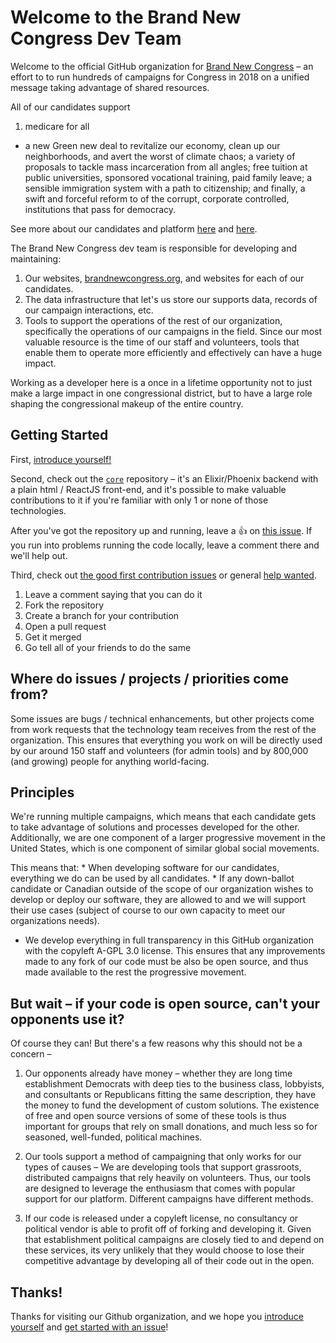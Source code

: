 # Welcome to the Brand New Congress Dev Team

Welcome to the official GitHub organization for [Brand New Congress](http://brandnewcongress.org/)
– an effort to to run hundreds of campaigns for Congress in 2018 on a unified message
taking advantage of shared resources.

All of our candidates support
1. medicare for all
* a new Green new deal to revitalize
our economy, clean up our neighborhoods, and avert the worst of climate chaos; a variety
of proposals to tackle mass incarceration from all angles; free tuition at public
universities, sponsored vocational training, paid family leave; a sensible immigration
system with a path to citizenship; and finally, a swift and forceful reform to
of the corrupt, corporate controlled, institutions that pass for democracy.

See more about our candidates and platform [here](https://brandnewcongress.org/candidates)
and [here](https://brandnewcongress.org/platform).

The Brand New Congress dev team is responsible for developing and maintaining:
1. Our websites, [brandnewcongress.org](http://brandnewcongress.org/), and websites for each of our candidates.
1. The data infrastructure that let's us store our supports data, records of our campaign interactions, etc.
1. Tools to support the operations of the rest of our organization, specifically the operations of our campaigns
    in the field. Since our most valuable resource is the time of our staff and volunteers,
    tools that enable them to operate more efficiently and effectively can have a huge impact.

Working as a developer here is a once in a lifetime opportunity not to just make
a large impact in one congressional district, but to have a large role shaping
the congressional makeup of the entire country.

## Getting Started

First, [introduce yourself!](https://github.com/BrandNewCongress/welcome/issues/45)

Second, check out the [`core`](https://github.com/BrandnewCongress/core) repository –
it's an Elixir/Phoenix backend with a plain html / ReactJS front-end, and it's possible
to make valuable contributions to it if you're familiar with only 1 or none of those
technologies.

After you've got the repository up and running, leave a 👍 on [this issue](https://github.com/BrandNewCongress/core/issues/28).
If you run into problems running the code locally, leave a comment there and we'll help out.

Third, check out [the good first contribution issues](https://github.com/BrandNewCongress/core/issues?q=is%3Aissue+is%3Aopen+label%3A"good+first+contribution")
or general [help wanted](https://github.com/BrandNewCongress/core/issues?q=is%3Aissue+is%3Aopen+label%3A"help+wanted").

1. Leave a comment saying that you can do it
1. Fork the repository
1. Create a branch for your contribution
1. Open a pull request
1. Get it merged
1. Go tell all of your friends to do the same

## Where do issues / projects / priorities come from?

Some issues are bugs / technical enhancements, but other projects come from work
requests that the technology team receives from the rest of the organization. This
ensures that everything you work on will be directly used by our around 150
staff and volunteers (for admin tools) and by 800,000 (and growing) people
for anything world-facing.

## Principles

We're running multiple campaigns, which means that each candidate gets to take
advantage of solutions and processes developed for the other. Additionally, we are
one component of a larger progressive movement in the United States, which is one
component of similar global social movements.

This means that:
 * When developing software for our candidates, everything we do can be used by all candidates.
 * If any down-ballot candidate or Canadian outside of the scope of our organization wishes
    to develop or deploy our software, they are allowed to and we will support their
    use cases (subject of course to our own capacity to meet our organizations needs).
 * We develop everything in full transparency in this GitHub organization
    with the copyleft A-GPL 3.0 license. This ensures that any improvements made to
    any fork of our code must be also be open source, and thus made available to the rest
    the progressive movement.

## But wait – if your code is open source, can't your opponents use it?

Of course they can! But there's a few reasons why this should not be a concern –
1. Our opponents already have money – whether they are long time establishment Democrats
    with deep ties to the business class, lobbyists, and consultants or Republicans
    fitting the same description, they have the money to fund the development
    of custom solutions. The existence of free and open source versions of some
    of these tools is thus important for groups that rely on small donations, and
    much less so for seasoned, well-funded, political machines.

1. Our tools support a method of campaigning that only works for our types of causes –
    We are developing tools that support grassroots, distributed campaigns that
    rely heavily on volunteers. Thus, our tools are designed to leverage the enthusiasm
    that comes with popular support for our platform. Different campaigns have different
    methods.

1. If our code is released under a copyleft license, no consultancy or political
    vendor is able to profit off of forking and developing it. Given that
    establishment political campaigns are closely tied to and depend on these
    services, its very unlikely that they would choose to lose their competitive
    advantage by developing all of their code out in the open.

## Thanks!

Thanks for visiting our Github organization, and we hope you [introduce yourself](https://github.com/BrandNewCongress/welcome/issues/45)
and [get started with an issue](https://github.com/BrandNewCongress/core/issues?q=is%3Aissue+is%3Aopen+label%3A"good+first+contribution")!

